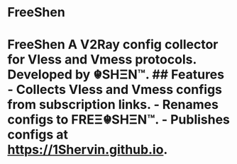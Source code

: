# FreeShen
# FreeShen A V2Ray config collector for Vless and Vmess protocols.   Developed by ☬SHΞN™.  ## Features - Collects Vless and Vmess configs from subscription links. - Renames configs to FREΞ☬SHΞN™. - Publishes configs at https://1Shervin.github.io.
